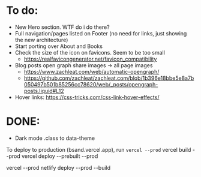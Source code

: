 # To do:
- New Hero section. WTF do i do there?
- Full navigation/pages listed on Footer (no need for links, just showing the new architecture)
- Start porting over About and Books
- Check the size of the icon on favicons. Seem to be too small
  - https://realfavicongenerator.net/favicon_compatibility
- Blog posts open graph share images -> all page images
  - https://www.zachleat.com/web/automatic-opengraph/
  - https://github.com/zachleat/zachleat.com/blob/1b396e18bbe5e8a7b050497b501b85256cc78620/web/_posts/opengraph-posts.liquid#L12
- Hover links: https://css-tricks.com/css-link-hover-effects/

# DONE:
- Dark mode .class to data-theme

To deploy to production (bsand.vercel.app), run `vercel --prod`
vercel build --prod
vercel deploy --prebuilt --prod

vercel --prod
netlify deploy --prod --build

